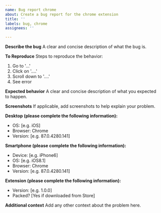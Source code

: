 ```yaml
---
name: Bug report chrome
about: Create a bug report for the chrome extension
title: ''
labels: bug, chrome
assignees: ''

---
```


**Describe the bug**
A clear and concise description of what the bug is.

**To Reproduce**
Steps to reproduce the behavior:
1. Go to '...'
2. Click on '....'
3. Scroll down to '....'
4. See error

**Expected behavior**
A clear and concise description of what you expected to happen.

**Screenshots**
If applicable, add screenshots to help explain your problem.

**Desktop (please complete the following information):**
 - OS: [e.g. iOS]
 - Browser: Chrome
 - Version: [e.g. 87.0.4280.141]

**Smartphone (please complete the following information):**
 - Device: [e.g. iPhone6]
 - OS: [e.g. iOS8.1]
 - Browser: Chrome
 - Version: [e.g. 87.0.4280.141]


**Extension (please complete the following information):**
- Version: [e.g. 1.0.0]
- Packed? [Yes if downloaded from Store]

**Additional context**
Add any other context about the problem here.
